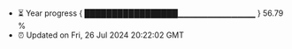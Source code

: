 - ⏳ Year progress { █████████████████▁▁▁▁▁▁▁▁▁▁▁▁▁ } 56.79 %
- ⏰ Updated on Fri, 26 Jul 2024 20:22:02 GMT


